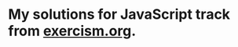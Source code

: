# My solutions for JavaScript track from [exercism.org](https://exercism.org/profiles/milicagolocorbin/solutions?track_slug=javascript).